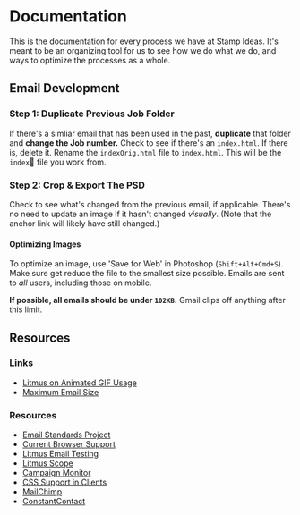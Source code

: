 Documentation
======

This is the documentation for every process we have at Stamp Ideas. It's meant to be an organizing tool for us to see how we do what we do, and ways to optimize the processes as a whole.

## Email Development

### Step 1: Duplicate Previous Job Folder

If there's a simliar email that has been used in the past, **duplicate** that folder and **change the Job number.** Check to see if there's an `index.html`. If there is, delete it. Rename the `indexOrig.html` file to `index.html`. This will be the `index` file you work from.

### Step 2: Crop & Export The PSD

Check to see what's changed from the previous email, if applicable. There's no need to update an image if it hasn't changed *visually*. (Note that the anchor link will likely have still changed.)

#### Optimizing Images

To optimize an image, use 'Save for Web' in Photoshop (`Shift+Alt+Cmd+S`). Make sure get reduce the file to the smallest size possible. Emails are sent to *all* users, including those on mobile.

**If possible, all emails should be under `102KB`.** Gmail clips off anything after this limit.


## Resources

### Links

* [Litmus on Animated GIF Usage](https://litmus.com/blog/a-guide-to-animated-gifs-in-email "Litmus Animation Article")
* [Maximum Email Size](http://www.emailonacid.com/blog/details/C13/when_it_comes_to_html_email_size_does_matter "Maximum Email Size")

### Resources

* [Email Standards Project](http://www.email-standards.org/ "Email Standards Project")
* [Current Browser Support](http://www.email-standards.org/clients/ "Browser Support")
* [Litmus Email Testing](http://litmus.com/email-testing "Litmus Email Testing")
* [Litmus Scope](https://litmus.com/scope/ "Litmus Scope")
* [Campaign Monitor](http://www.campaignmonitor.com/ "Campaign Monitor")
* [CSS Support in Clients](http://www.campaignmonitor.com/css/ "CSS Support")
* [MailChimp](http://mailchimp.com/ "MailChimp")
* [ConstantContact](http://www.constantcontact.com/index.jsp "Constant Contact")